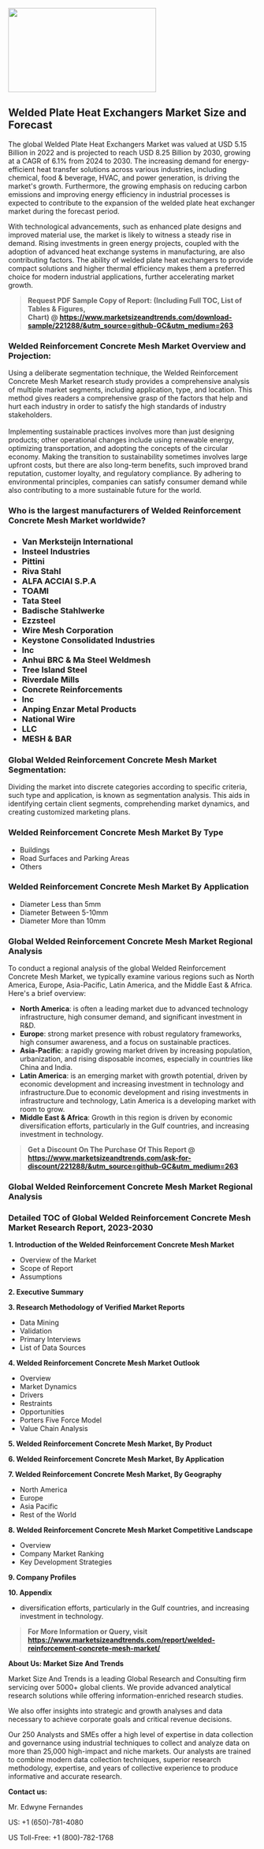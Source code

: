 <p><img class="alignnone size-medium wp-image-20088" src="https://ffe5etoiles.com/wp-content/uploads/2024/12/MST1-300x171.png" alt="" width="300" height="171" /></p><h2>Welded Plate Heat Exchangers Market Size and Forecast</h2><p>The global Welded Plate Heat Exchangers Market was valued at USD 5.15 Billion in 2022 and is projected to reach USD 8.25 Billion by 2030, growing at a CAGR of 6.1% from 2024 to 2030. The increasing demand for energy-efficient heat transfer solutions across various industries, including chemical, food & beverage, HVAC, and power generation, is driving the market's growth. Furthermore, the growing emphasis on reducing carbon emissions and improving energy efficiency in industrial processes is expected to contribute to the expansion of the welded plate heat exchanger market during the forecast period.</p><p>With technological advancements, such as enhanced plate designs and improved material use, the market is likely to witness a steady rise in demand. Rising investments in green energy projects, coupled with the adoption of advanced heat exchange systems in manufacturing, are also contributing factors. The ability of welded plate heat exchangers to provide compact solutions and higher thermal efficiency makes them a preferred choice for modern industrial applications, further accelerating market growth.</p></p><blockquote id="" class=""><strong>Request PDF Sample Copy of Report: (Including Full TOC, List of Tables &amp; Figures, Chart)&nbsp;@&nbsp;<strong><a href="https://www.marketsizeandtrends.com/download-sample/221288/&utm_source=github-GC&utm_medium=263" target="_blank">https://www.marketsizeandtrends.com/download-sample/221288/&utm_source=github-GC&utm_medium=263</a></strong></strong></blockquote><h3 id="" class="">Welded Reinforcement Concrete Mesh Market&nbsp;Overview and Projection:</h3><p id="" class="">Using a deliberate segmentation technique, the Welded Reinforcement Concrete Mesh Market research study provides a comprehensive analysis of multiple market segments, including application, type, and location. This method gives readers a comprehensive grasp of the factors that help and hurt each industry in order to satisfy the high standards of industry stakeholders. <br /> <br />Implementing sustainable practices involves more than just designing products; other operational changes include using renewable energy, optimizing transportation, and adopting the concepts of the circular economy. Making the transition to sustainability sometimes involves large upfront costs, but there are also long-term benefits, such improved brand reputation, customer loyalty, and regulatory compliance. By adhering to environmental principles, companies can satisfy consumer demand while also contributing to a more sustainable future for the world.</p><h3 id="" class="">Who is the largest manufacturers of&nbsp;Welded Reinforcement Concrete Mesh Market worldwide?</h3><h3 class=""><p><ul><li>Van Merksteijn International </li><li> Insteel Industries </li><li> Pittini </li><li> Riva Stahl </li><li> ALFA ACCIAI S.P.A </li><li> TOAMI </li><li> Tata Steel </li><li> Badische Stahlwerke </li><li> Ezzsteel </li><li> Wire Mesh Corporation </li><li> Keystone Consolidated Industries </li><li> Inc </li><li> Anhui BRC & Ma Steel Weldmesh </li><li> Tree Island Steel </li><li> Riverdale Mills </li><li> Concrete Reinforcements </li><li> Inc </li><li> Anping Enzar Metal Products </li><li> National Wire </li><li> LLC </li><li> MESH & BAR</li></ul></p></h3><h3 id="" class="">Global&nbsp;Welded Reinforcement Concrete Mesh Market Segmentation:</h3><p id="" class="">Dividing the market into discrete categories according to specific criteria, such type and application, is known as segmentation analysis. This aids in identifying certain client segments, comprehending market dynamics, and creating customized marketing plans.</p><h3 id="" class="">Welded Reinforcement Concrete Mesh Market&nbsp;By Type</h3><p><p><ul><li>Buildings</li><li> Road Surfaces and Parking Areas</li><li> Others</p></li></ul></p></p><h3 id="" class="">Welded Reinforcement Concrete Mesh Market&nbsp;By Application</h3><p class=""><p><ul><li>Diameter Less than 5mm</li><li> Diameter Between 5-10mm</li><li> Diameter More than 10mm</li></ul></p></p><h3 id="" class="">Global Welded Reinforcement Concrete Mesh Market Regional Analysis</h3><p id="" class="">To conduct a regional analysis of the global Welded Reinforcement Concrete Mesh Market, we typically examine various regions such as North America, Europe, Asia-Pacific, Latin America, and the Middle East &amp; Africa. Here's a brief overview:</p><ul><li><strong>North America</strong>: is often a leading market due to advanced technology infrastructure, high consumer demand, and significant investment in R&amp;D.</li><li><strong>Europe</strong>: strong market presence with robust regulatory frameworks, high consumer awareness, and a focus on sustainable practices.</li><li><strong>Asia-Pacific</strong>: a rapidly growing market driven by increasing population, urbanization, and rising disposable incomes, especially in countries like China and India.</li><li><strong>Latin America</strong>: is an emerging market with growth potential, driven by economic development and increasing investment in technology and infrastructure.Due to economic development and rising investments in infrastructure and technology, Latin America is a developing market with room to grow.</li><li><strong>Middle East &amp; Africa</strong>: Growth in this region is driven by economic diversification efforts, particularly in the Gulf countries, and increasing investment in technology.</li></ul><blockquote id="" class=""><strong>Get a Discount On The Purchase Of This Report @ <strong><a href="https://www.marketsizeandtrends.com/ask-for-discount/221288/&utm_source=github-GC&utm_medium=263" target="_blank">https://www.marketsizeandtrends.com/ask-for-discount/221288/&utm_source=github-GC&utm_medium=263</a></strong></strong></blockquote><h3 id="" class="">Global Welded Reinforcement Concrete Mesh Market Regional Analysis</h3><h3 id="" class="">Detailed TOC of Global Welded Reinforcement Concrete Mesh Market Research Report, 2023-2030</h3><p id="" class=""><strong>1. Introduction of the Welded Reinforcement Concrete Mesh Market</strong></p><ul><li>Overview of the Market</li><li>Scope of Report</li><li>Assumptions</li></ul><p id="" class=""><strong>2. Executive Summary</strong></p><p id="" class=""><strong>3. Research Methodology of Verified Market Reports</strong></p><ul><li>Data Mining</li><li>Validation</li><li>Primary Interviews</li><li>List of Data Sources</li></ul><p id="" class=""><strong>4. Welded Reinforcement Concrete Mesh Market Outlook</strong></p><ul><li>Overview</li><li>Market Dynamics</li><li>Drivers</li><li>Restraints</li><li>Opportunities</li><li>Porters Five Force Model</li><li>Value Chain Analysis</li></ul><p id="" class=""><strong>5. Welded Reinforcement Concrete Mesh Market, By Product</strong></p><p id="" class=""><strong>6. Welded Reinforcement Concrete Mesh Market, By Application</strong></p><p id="" class=""><strong>7. Welded Reinforcement Concrete Mesh Market, By Geography</strong></p><ul><li>North America</li><li>Europe</li><li>Asia Pacific</li><li>Rest of the World</li></ul><p id="" class=""><strong>8. Welded Reinforcement Concrete Mesh Market Competitive Landscape</strong></p><ul><li>Overview</li><li>Company Market Ranking</li><li>Key Development Strategies</li></ul><p id="" class=""><strong>9. Company Profiles</strong></p><p id="" class=""><strong>10. Appendix</strong></p><ul><li>diversification efforts, particularly in the Gulf countries, and increasing investment in technology.</li></ul><blockquote id="" class=""><strong>For More Information or Query, visit <strong><strong><a href="https://www.marketsizeandtrends.com/report/welded-reinforcement-concrete-mesh-market/" target="_blank">https://www.marketsizeandtrends.com/report/welded-reinforcement-concrete-mesh-market/</a></strong></strong></strong></blockquote><p id="" class=""><strong>About Us: Market Size And Trends</strong></p><p id="" class="">Market Size And Trends is a leading Global Research and Consulting firm servicing over 5000+ global clients. We provide advanced analytical research solutions while offering information-enriched research studies.</p><p id="" class="">We also offer insights into strategic and growth analyses and data necessary to achieve corporate goals and critical revenue decisions.</p><p id="" class="">Our 250 Analysts and SMEs offer a high level of expertise in data collection and governance using industrial techniques to collect and analyze data on more than 25,000 high-impact and niche markets. Our analysts are trained to combine modern data collection techniques, superior research methodology, expertise, and years of collective experience to produce informative and accurate research.</p><p id="" class=""><strong>Contact us:</strong></p><p id="" class="">Mr. Edwyne Fernandes</p><p id="" class="">US: +1 (650)-781-4080</p><p id="" class="">US Toll-Free: +1 (800)-782-1768</p>
